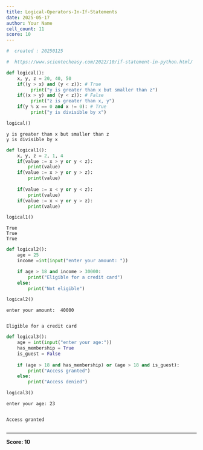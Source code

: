 ```yaml
---
title: Logical-Operators-In-If-Statements
date: 2025-05-17
author: Your Name
cell_count: 11
score: 10
---
```


```python
#  created : 20250125
```


```python
#  https://www.scientecheasy.com/2022/10/if-statement-in-python.html/
```


```python
def logical():
    x, y, z = 20, 40, 50
    if((y > x) and (y < z)): # True 
         print("y is greater than x but smaller than z") 
    if((x > y) and (y < z)): # False
         print("z is greater than x, y")
    if(y % x == 0 and x != 0): # True
         print("y is divisible by x")
```


```python
logical()
```

    y is greater than x but smaller than z
    y is divisible by x



```python
def logical1():
    x, y, z = 2, 1, 4
    if(value := x > y or y < z): 
        print(value) 
    if(value := x > y or y > z):
        print(value)
    
    if(value := x < y or y < z):
        print(value)
    if(value := x < y or y > z):
        print(value)
```


```python
logical1()
```

    True
    True
    True



```python
def logical2():
    age = 25
    income =int(input("enter your amount: "))

    if age > 18 and income > 30000:
        print("Eligible for a credit card")
    else:
        print("Not eligible")
```


```python
logical2()
```

    enter your amount:  40000


    Eligible for a credit card



```python
def logical3():
    age = int(input("enter your age:"))
    has_membership = True
    is_guest = False
    
    if (age > 18 and has_membership) or (age > 18 and is_guest):
        print("Access granted")
    else:
        print("Access denied")
```


```python
logical3()
```

    enter your age: 23


    Access granted



```python

```


---
**Score: 10**